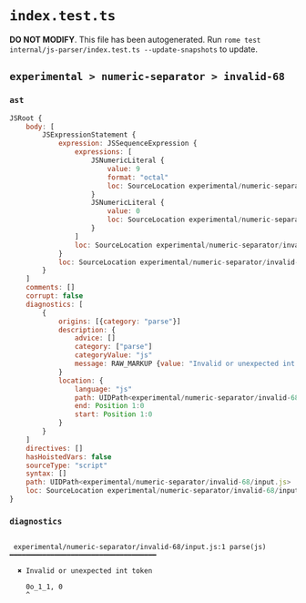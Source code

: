 # `index.test.ts`

**DO NOT MODIFY**. This file has been autogenerated. Run `rome test internal/js-parser/index.test.ts --update-snapshots` to update.

## `experimental > numeric-separator > invalid-68`

### `ast`

```javascript
JSRoot {
	body: [
		JSExpressionStatement {
			expression: JSSequenceExpression {
				expressions: [
					JSNumericLiteral {
						value: 9
						format: "octal"
						loc: SourceLocation experimental/numeric-separator/invalid-68/input.js 1:0-1:6
					}
					JSNumericLiteral {
						value: 0
						loc: SourceLocation experimental/numeric-separator/invalid-68/input.js 1:8-1:9
					}
				]
				loc: SourceLocation experimental/numeric-separator/invalid-68/input.js 1:0-1:9
			}
			loc: SourceLocation experimental/numeric-separator/invalid-68/input.js 1:0-1:9
		}
	]
	comments: []
	corrupt: false
	diagnostics: [
		{
			origins: [{category: "parse"}]
			description: {
				advice: []
				category: ["parse"]
				categoryValue: "js"
				message: RAW_MARKUP {value: "Invalid or unexpected int token"}
			}
			location: {
				language: "js"
				path: UIDPath<experimental/numeric-separator/invalid-68/input.js>
				end: Position 1:0
				start: Position 1:0
			}
		}
	]
	directives: []
	hasHoistedVars: false
	sourceType: "script"
	syntax: []
	path: UIDPath<experimental/numeric-separator/invalid-68/input.js>
	loc: SourceLocation experimental/numeric-separator/invalid-68/input.js 1:0-2:0
}
```

### `diagnostics`

```

 experimental/numeric-separator/invalid-68/input.js:1 parse(js) ━━━━━━━━━━━━━━━━━━━━━━━━━━━━━━━━━━━━

  ✖ Invalid or unexpected int token

    0o_1_1, 0
    ^


```
